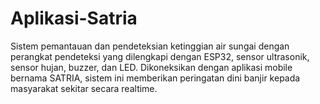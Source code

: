 # Aplikasi-Satria
Sistem pemantauan dan pendeteksian ketinggian air sungai dengan perangkat pendeteksi yang dilengkapi dengan ESP32, sensor ultrasonik, sensor hujan, buzzer, dan LED. Dikoneksikan dengan aplikasi mobile bernama SATRIA, sistem ini memberikan peringatan dini banjir kepada masyarakat sekitar secara realtime.
